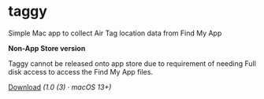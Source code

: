 # taggy
Simple Mac app to collect Air Tag location data from Find My App

**Non-App Store version**

Taggy cannot be released onto app store due to requirement of needing Full disk access to access the Find My App files.

[Download](https://github.com/antokne/taggy/releases/Taggy-1.0-3.zip) *(1.0 (3) · macOS 13+)*
